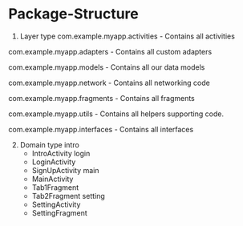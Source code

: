 # Package-Structure


1. Layer type
com.example.myapp.activities - Contains all activities

com.example.myapp.adapters - Contains all custom adapters

com.example.myapp.models - Contains all our data models

com.example.myapp.network - Contains all networking code

com.example.myapp.fragments - Contains all fragments

com.example.myapp.utils - Contains all helpers supporting code.

com.example.myapp.interfaces - Contains all interfaces



2. Domain type
 intro
    - IntroActivity
 login
    - LoginActivity
    - SignUpActivity
 main
    - MainActivity
    - Tab1Fragment
    - Tab2Fragment
 setting
    - SettingActivity
    - SettingFragment
    

